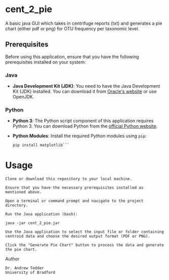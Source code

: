 # cent_2_pie
A basic java GUI which takes in centrifuge reports (txt) and generates a pie chart (either pdf or png) for OTU frequency per taxonomic level. 

## Prerequisites

Before using this application, ensure that you have the following prerequisites installed on your system:

### Java

- **Java Development Kit (JDK)**: You need to have the Java Development Kit (JDK) installed. You can download it from [Oracle's website](https://www.oracle.com/java/technologies/javase-downloads.html) or use OpenJDK.

### Python

- **Python 3**: The Python script component of this application requires Python 3. You can download Python from the [official Python website](https://www.python.org/downloads/).

- **Python Modules**: Install the required Python modules using `pip`:

  ```bash
  pip install matplotlib```

# Usage

    Clone or download this repository to your local machine.

    Ensure that you have the necessary prerequisites installed as mentioned above.

    Open a terminal or command prompt and navigate to the project directory.

    Run the Java application (bash):

    java -jar cent_2_pie.jar

    Use the Java application to select the input file or folder containing centroid data and choose the desired output format (PDF or PNG).

    Click the "Generate Pie Chart" button to process the data and generate the pie chart.

Author

    Dr. Andrew Tedder
    University of Bradford

